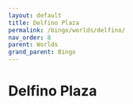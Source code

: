 ```yaml
---
layout: default
title: Delfino Plaza
permalink: /bingo/worlds/delfino/
nav_order: 8
parent: Worlds
grand_parent: Bingo
---
```

# Delfino Plaza
